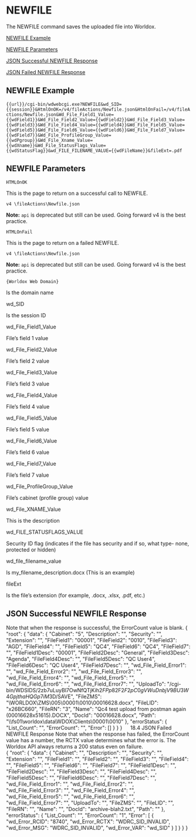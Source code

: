 # NEWFILE

The NEWFILE command saves the uploaded file into Worldox. 

[NEWFILE Example](#newfile-example)

[NEWFILE Parameters](#newfile-parameters)

[JSON Successful NEWFILE Response](#json-successful-newfile-response)

[JSON Failed NEWFILE Response](#json-failed-newfile-response)


## NEWFILE Example

`{{url}}/cgi-bin/wdwebcgi.exe?NEWFILE&wd_SID={{session}}&HtmlOnOK=/v4/fileActions/Newfile.json&HtmlOnFail=/v4/fileActions/Newfile.json&Wd_File_Field1_Value={{wdField1}}&Wd_File_Field2_Value={{wdField2}}&Wd_File_Field3_Value={{wdField3}}&Wd_File_Field4_Value={{wdField4}}&Wd_File_Field5_Value={{wdField5}}&Wd_File_Field6_Value={{wdField6}}&Wd_File_Field7_Value={{wdField7}}&Wd_File_ProfileGroup_Value={{wdPgroup}}&Wd_File_Xname_Value={{wdXname}}&Wd_File_StatusFlags_Value={{wdStatusFlag}}&wd_FILE_FILENAME_VALUE={{wdFileName}}&fileExt=.pdf`

## NEWFILE Parameters

 `HTMLOnOK`

  This is the page to return on a successful call to NEWFILE.

  `v4 \fileActions\Newfile.json` 

**Note:** `api` is deprecated but still can be used. Going forward v4 is the best practice.

`HTMLOnFail`

  This is the page to return on a failed NEWFILE.

  `v4 \fileActions\Newfile.json` 

**Note:** `api` is deprecated but still can be used. Going forward v4 is the best practice.

`{Worldox Web Domain}` 
	
  Is the domain name

wd_SID

Is the session ID

wd_File_Field1_Value

File’s field 1 value

wd_File_Field2_Value

File’s field 2 value

wd_File_Field3_Value

File’s field 3 value

wd_File_Field4_Value

File’s field 4 value

wd_File_Field5_Value

File’s field 5 value

wd_File_Field6_Value

File’s field 6 value

wd_File_Field7_Value

File’s field 7 value

wd_File_ProfileGroup_Value

File’s cabinet (profile group) value

wd_File_XNAME_Value

This is the description

wd_FILE_STATUSFLAGS_VALUE

Security ID flag (indicates if the file has security and if so, what type- none, protected or hidden)

wd_file_filename_value

Is my_filename_description.docx (This is an example)

fileExt

Is the file’s extension (for example, .docx, .xlsx, .pdf, etc.)

## JSON Successful NEWFILE Response
Note that when the response is successful, the ErrorCount value is blank. 
{
    "root": {
        "data": {
            "Cabinet": "5",
            "Description": "",
            "Security": "",
            "Extension": "",
            "FileField1": "00001",
            "FileField2": "0010",
            "FileField3": "AGD",
            "FileField4": "",
            "FileField5": "QC4",
            "FileField6": "QC4",
            "FileField7": "",
            "FileField1Desc": "00001",
            "FileField2Desc": "General",
            "FileField3Desc": "Agenda",
            "FileField4Desc": "",
            "FileField5Desc": "QC User4",
            "FileField6Desc": "QC User4",
            "FileField7Desc": "",
            "wd_File_Field_Error1": "",
            "wd_File_Field_Error2": "",
            "wd_File_Field_Error3": "",
            "wd_File_Field_Error4": "",
            "wd_File_Field_Error5": "",
            "wd_File_Field_Error6": "",
            "wd_File_Field_Error7": "",
            "UploadTo": "/cgi-bin/WDSIDS/2zb7uLuyBl7OwNfQTjKih$2FPp8$2F$2F2pC0gVWuDnbjV9BU3W4GpjthaHQGp7iM$3D/SAVE",
            "FileZMS": "\\WORLDOX\\ZMS\\005\\00001\\0010\\00016628.docx",
            "FileLID": "x26BC660",
            "FileRN": "3",
            "Name": "Qc4 test upload from postman again (00016628x51615).DOCX",
            "DocId": "00016628.docx",
            "Path": "\\\\fs01\\worldox\\data\\WDOX\\Clients\\00001\\0010"
        },
        "errorStatus": {
            "List_Count": "",
            "ErrorCount": "",
            "Error": []
        }
    }
}
 
18.4	JSON Failed NEWFILE Response
Note that when the response has failed, the ErrorCount value has a number, the RCTX value determines what the error is. The Worldox API always returns a 200 status even on failure.  
{
    "root": {
        "data": {
            "Cabinet": "",
            "Description": "",
            "Security": "",
            "Extension": "",
            "FileField1": "",
            "FileField2": "",
            "FileField3": "",
            "FileField4": "",
            "FileField5": "",
            "FileField6": "",
            "FileField7": "",
            "FileField1Desc": "",
            "FileField2Desc": "",
            "FileField3Desc": "",
            "FileField4Desc": "",
            "FileField5Desc": "",
            "FileField6Desc": "",
            "FileField7Desc": "",
            "wd_File_Field_Error1": "",
            "wd_File_Field_Error2": "",
            "wd_File_Field_Error3": "",
            "wd_File_Field_Error4": "",
            "wd_File_Field_Error5": "",
            "wd_File_Field_Error6": "",
            "wd_File_Field_Error7": "",
            "UploadTo": "",
            "FileZMS": "",
            "FileLID": "",
            "FileRN": "",
            "Name": "",
            "DocId": "archive-blah2.txt",
            "Path": ""
        },
        "errorStatus": {
            "List_Count": "",
            "ErrorCount": "1",
            "Error": [
                {
                    "wd_Error_RCID": "8740",
                    "wd_Error_RCTX": "WDRC_SID_INVALID",
                    "wd_Error_MSG": "WDRC_SID_INVALID",
                    "wd_Error_VAR": "wd_SID"
                }
            ]
        }
    }
}
